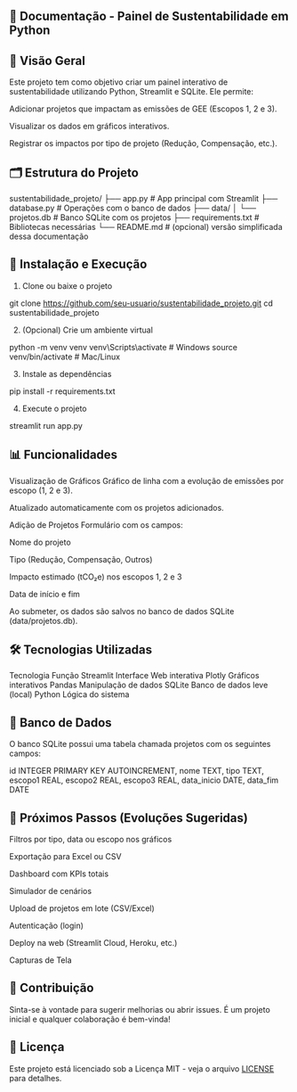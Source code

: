 ## 📘 Documentação - Painel de Sustentabilidade em Python
## 📌 Visão Geral
Este projeto tem como objetivo criar um painel interativo de sustentabilidade utilizando Python, Streamlit e SQLite. Ele permite:

Adicionar projetos que impactam as emissões de GEE (Escopos 1, 2 e 3).

Visualizar os dados em gráficos interativos.

Registrar os impactos por tipo de projeto (Redução, Compensação, etc.).

## 🗂 Estrutura do Projeto

sustentabilidade_projeto/
├── app.py                # App principal com Streamlit
├── database.py           # Operações com o banco de dados
├── data/
│   └── projetos.db       # Banco SQLite com os projetos
├── requirements.txt      # Bibliotecas necessárias
└── README.md             # (opcional) versão simplificada dessa documentação

## 🚀 Instalação e Execução
1. Clone ou baixe o projeto

  git clone https://github.com/seu-usuario/sustentabilidade_projeto.git
  cd sustentabilidade_projeto

2. (Opcional) Crie um ambiente virtual

  python -m venv venv
  venv\Scripts\activate     # Windows
  source venv/bin/activate  # Mac/Linux

3. Instale as dependências

  pip install -r requirements.txt

4. Execute o projeto

  streamlit run app.py

## 📊 Funcionalidades
Visualização de Gráficos
Gráfico de linha com a evolução de emissões por escopo (1, 2 e 3).

Atualizado automaticamente com os projetos adicionados.

Adição de Projetos
Formulário com os campos:

Nome do projeto

Tipo (Redução, Compensação, Outros)

Impacto estimado (tCO₂e) nos escopos 1, 2 e 3

Data de início e fim

Ao submeter, os dados são salvos no banco de dados SQLite (data/projetos.db).

## 🛠 Tecnologias Utilizadas
Tecnologia	Função
Streamlit	Interface Web interativa
Plotly	Gráficos interativos
Pandas	Manipulação de dados
SQLite	Banco de dados leve (local)
Python	Lógica do sistema

## 📁 Banco de Dados
O banco SQLite possui uma tabela chamada projetos com os seguintes campos:

id INTEGER PRIMARY KEY AUTOINCREMENT,
nome TEXT,
tipo TEXT,
escopo1 REAL,
escopo2 REAL,
escopo3 REAL,
data_inicio DATE,
data_fim DATE

## 🔄 Próximos Passos (Evoluções Sugeridas)

 Filtros por tipo, data ou escopo nos gráficos

 Exportação para Excel ou CSV

 Dashboard com KPIs totais

 Simulador de cenários

 Upload de projetos em lote (CSV/Excel)

 Autenticação (login)

 Deploy na web (Streamlit Cloud, Heroku, etc.)

 Capturas de Tela 

## 🤝 Contribuição
Sinta-se à vontade para sugerir melhorias ou abrir issues. É um projeto inicial e qualquer colaboração é bem-vinda!

## 📃 Licença

Este projeto está licenciado sob a Licença MIT - veja o arquivo [LICENSE](./LICENSE) para detalhes.
